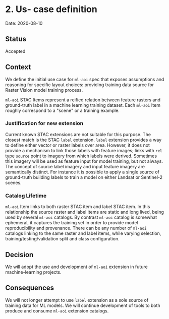 # 2. Us- case definition

Date: 2020-08-10

## Status

Accepted

## Context

We define the initial use case for `ml-aoi` spec that exposes assumptions and reasoning for specific layout choices:
providing training data source for Raster Vision model training process.

`ml-aoi` STAC Items represent a reified relation between feature rasters and ground-truth label in a machine learning training dataset.
Each `ml-aoi` Item roughly correspond to a "scene" or a training example.

### Justification for new extension

Current known STAC extensions are not suitable for this purpose. The closest match is the STAC `label` extension.
`label` extension provides a way to define either vector or raster labels over area.
However, it does not provide a mechanism to link those labels with feature images;
links with `rel` type `source` point to imagery from which labels were derived.
Sometimes this imagery will be used as feature input for model training, but not always.
The concept of source label imagery and input feature imagery are semantically distinct.
For instance it is possible to apply a single source of ground-truth building labels to train a model on either Landsat or Sentinel-2 scenes.

### Catalog Lifetime

`ml-aoi` Item links to both raster STAC item and label STAC item.
In this relationship the source raster and label items are static and long lived, being used by several `ml-aoi` catalogs.
By contrast `ml-aoi` catalog is somewhat ephemeral, it captures the training set in order to provide model reproducibility and provenance.
There can be any number of `ml-aoi` catalogs linking to the same raster and label items, while varying selection, training/testing/validation split 
and class configuration.

## Decision

We will adopt the use and development of `ml-aoi` extension in future machine-learning projects.

## Consequences

We will not longer attempt to use `label` extension as a sole source of training data for ML models.
We will continue development of tools to both produce and consume `ml-aoi` extension catalogs.

